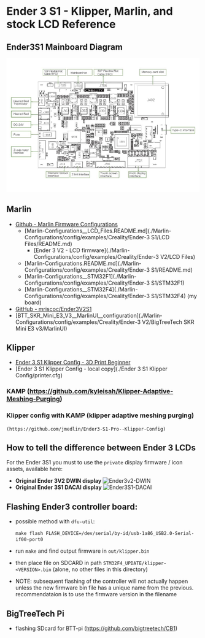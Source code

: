 # Ender 3 S1 - Klipper, Marlin, and stock LCD Reference

## Ender3S1 Mainboard Diagram
![Ender3S1 Mainboard Diagram](./BoardDiagram.jpg)

## Marlin
  + [Github - Marlin Firmware Configurations](https://github.com/MarlinFirmware/Configurations)
    + [Marlin-Configurations__LCD_Files.README.md](./Marlin-Configurations/config/examples/Creality/Ender-3 S1/LCD Files/README.md)
      + [Ender 3 V2 - LCD firmware](./Marlin-Configurations/config/examples/Creality/Ender-3 V2/LCD Files)
    + [Marlin-Configurations.README.md](./Marlin-Configurations/config/examples/Creality/Ender-3 S1/README.md)
    + [Marlin-Configurations__STM32F1](./Marlin-Configurations/config/examples/Creality/Ender-3 S1/STM32F1)
    + [Marlin-Configurations__STM32F4](./Marlin-Configurations/config/examples/Creality/Ender-3 S1/STM32F4) (my board)
  + [GitHub - mriscoc/Ender3V2S1](https://github.com/mriscoc/Ender3V2S1/wiki/How-to-install-the-firmware)
  + [BTT_SKR_Mini_E3_V3__MarlinUI__configuration](./Marlin-Configurations/config/examples/Creality/Ender-3 V2/BigTreeTech SKR Mini E3 v3/MarlinUI)

## Klipper
  + [Ender 3 S1 Klipper Config - 3D Print Beginner](https://3dprintbeginner.com/wp-content/uploads/2022/02/Ender-3-S1-Klipper-Config-1.zip)
  + [Ender 3 S1 Klipper Config - local copy](./Ender 3 S1 Klipper Config/printer.cfg)

  ### KAMP (https://github.com/kyleisah/Klipper-Adaptive-Meshing-Purging)

  ### Klipper config with KAMP (klipper adaptive meshing purging)
    (https://github.com/jmedlin/Ender3-S1-Pro--Klipper-Config)


## How to tell the difference between Ender 3 LCDs
  For the Ender 3S1 you must to use the `private` display firmware / icon assets, available here:
  + **Original Ender 3V2 DWIN display**
    ![Ender3v2-DWIN](https://user-images.githubusercontent.com/2745567/156829365-a58a3afc-77e3-40b9-9e16-5edfe3073de8.jpg)
  + **Original Ender 3S1 DACAI display**
    ![Ender3S1-DACAI](https://user-images.githubusercontent.com/2745567/156829472-2c38a4ab-bdde-4c21-b78f-a30692c96500.jpg)




## Flashing Ender3 controller board:

  + possible method with `dfu-util`:
    ```
    make flash FLASH_DEVICE=/dev/serial/by-id/usb-1a86_USB2.0-Serial-if00-port0
    ```

  + run `make` and find output firmware in `out/klipper.bin`
  + then place file on SDCARD in path `STM32F4_UPDATE/klipper-<VERSION>.bin`  (alone, no other files in this directory)
  + NOTE: subsequent flashing of the controller will not actually happen unless the new firmware bin file has a unique name from the previous.  recommendataion is to use the firmware version in the filename


## BigTreeTech Pi
  + flashing SDcard for BTT-pi (https://github.com/bigtreetech/CB1)


